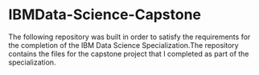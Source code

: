 # IBMData-Science-Capstone

The following repository was built in order to satisfy the requirements for the completion of the IBM Data Science Specialization.The repository contains the files for the capstone project that I completed as part of the specialization. 
